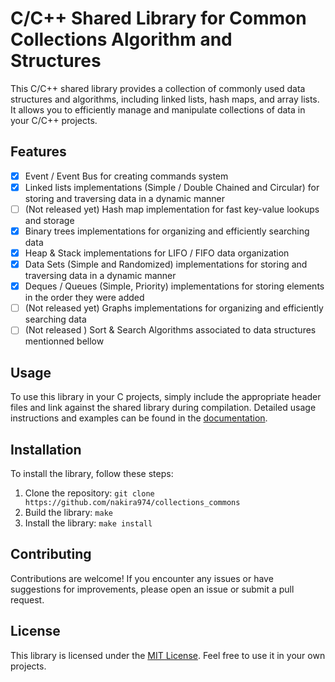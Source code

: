 # C/C++ Shared Library for Common Collections Algorithm and Structures

This C/C++ shared library provides a collection of commonly used data structures and algorithms, including linked lists,
hash maps, and array lists. It allows you to efficiently manage and manipulate collections of data in your C/C++ projects.

## Features

- [x] Event / Event Bus for creating commands system
- [x] Linked lists implementations (Simple / Double Chained and Circular) for storing and traversing data in a dynamic manner
- [ ] (Not released yet) Hash map implementation for fast key-value lookups and storage
- [x] Binary trees implementations for organizing and efficiently searching data
- [x] Heap & Stack implementations for LIFO / FIFO data organization
- [x] Data Sets (Simple and Randomized) implementations for storing and traversing data in a dynamic manner
- [x] Deques / Queues (Simple, Priority) implementations  for storing elements in the order they were added
- [ ] (Not released yet) Graphs implementations for organizing and efficiently searching data
- [ ] (Not released ) Sort & Search Algorithms associated to data structures mentionned bellow

## Usage

To use this library in your C projects, simply include the appropriate header files and link against the shared library
during compilation. Detailed usage instructions and examples can be found in the [documentation](link/to/documentation).

## Installation

To install the library, follow these steps:

1. Clone the repository: `git clone https://github.com/nakira974/collections_commons`
2. Build the library: `make`
3. Install the library: `make install`

## Contributing

Contributions are welcome! If you encounter any issues or have suggestions for improvements, please open an issue or
submit a pull request.

## License

This library is licensed under the [MIT License](https://github.com/git/git-scm.com/blob/main/MIT-LICENSE.txt). Feel
free to use it in your own projects.
